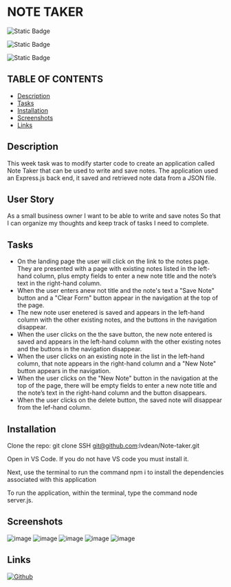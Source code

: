 
# NOTE TAKER

![Static Badge](https://img.shields.io/badge/%20JAVASCRIPT%20%20-%20yellow%20?style=social&logo=javascript&logoColor=yellow&color=yellow)

![Static Badge](https://img.shields.io/badge/node-%20js-green)

![Static Badge](https://img.shields.io/badge/MIT-purple)


## TABLE OF CONTENTS

- [Description](#description)
- [Tasks](#tasks)
- [Installation](#installation)
- [Screenshots](#screenshots)
- [Links](#links)



## Description
This week task was to modify starter code to create an application called Note Taker that can be used to write and save notes. The application used an Express.js back end, it saved and retrieved note data from a JSON file.

## User Story
As a small business owner I want to be able to write and save notes
So that I can organize my thoughts and keep track of tasks I need to complete.

## Tasks

- On the landing page the user will click on the link to the notes page. They are presented with a page with existing notes listed in the left-hand column, plus empty fields to enter a new note title and the note’s text in the right-hand column.
- When the user enters anew not title and the note's text a "Save Note" button and a "Clear Form" button appear in the navigation at the top of the page.
- The new note user enetered is saved and appears in the left-hand column with the other existing notes, and the buttons in the navigation disappear.
- When the user clicks on the the save button, the new note entered is saved and appears in the left-hand column with the other existing notes and the buttons in the navigation disappear.
- When the user clicks on an existing note in the list in the left-hand column, that note appears in the right-hand column and a "New Note" button appears in the navigation.
- When the user clicks on the "New Note" button in the navigation at the top of the page, there will be empty fields to enter a new note title and the note’s text in the right-hand column and the button disappears.
- When the user clicks on the delete button, the saved note will disappear from the lef-hand column.

## Installation

Clone the repo: git clone SSH git@github.com:lvdean/Note-taker.git

Open in VS Code. If you do not have VS code you must install it.

Next, use the terminal to run the command npm i to install the dependencies associated with this application 

To run the application, within the terminal, type the command node server.js.

## Screenshots

![image](https://github.com/user-attachments/assets/56bbf28a-735a-4893-84f1-580097a40e18)
![image](https://github.com/user-attachments/assets/55c92b27-7a71-4ed3-bd0b-286bb094b638)
![image](https://github.com/user-attachments/assets/0b4f6fef-d818-4d78-bc4e-36d55de56056)
![image](https://github.com/user-attachments/assets/6a898362-52bd-477f-937b-b23aedc7e63f)
![image](https://github.com/user-attachments/assets/0fd1cc13-6336-4b31-bb42-87c67e9e97eb)




## Links  
[![Github](https://img.shields.io/badge/my_portfolio-000?style=for-the-badge&logo=ko-fi&logoColor=white)](https://github.com/lvdean/OOP-SVG-Logo-Generator)


